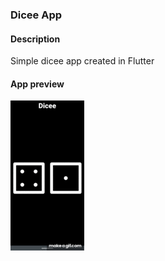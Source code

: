 ### Dicee App

#### Description
Simple dicee app created in Flutter

#### App preview
![app-preview](https://github.com/tchorzewski1991/dicee/blob/master/dicee_app.gif)
